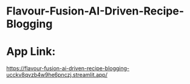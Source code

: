 # Flavour-Fusion-AI-Driven-Recipe-Blogging

# App Link:

https://flavour-fusion-ai-driven-recipe-blogging-ucckv8qvzb4w9he6pnczj.streamlit.app/
